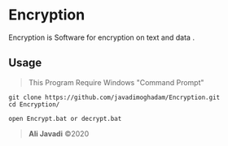# Encryption

Encryption is Software for encryption on text and data .

## Usage

> This Program Require Windows "Command Prompt"

```command prompt
git clone https://github.com/javadimoghadam/Encryption.git
cd Encryption/

open Encrypt.bat or decrypt.bat
```

> **Ali Javadi** ©2020

